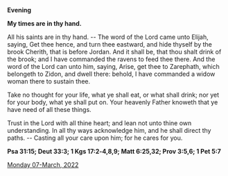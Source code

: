 **Evening**

**My times are in thy hand.**
 
All his saints are in thy hand. -- The word of the Lord came unto Elijah, saying, Get thee hence, and turn thee eastward, and hide thyself by the brook Cherith, that is before Jordan. And it shall be, that thou shalt drink of the brook; and I have commanded the ravens to feed thee there. And the word of the Lord can unto him, saying, Arise, get thee to Zarephath, which belongeth to Zidon, and dwell there: behold, I have commanded a widow woman there to sustain thee.
 
Take no thought for your life, what ye shall eat, or what shall drink; nor yet for your body, what ye shall put on. Your heavenly Father knoweth that ye have need of all these things.
 
Trust in the Lord with all thine heart; and lean not unto thine own understanding. In all thy ways acknowledge him, and he shall direct thy paths. -- Casting all your care upon him; for he cares for you.  

**Psa 31:15; Deut 33:3; 1 Kgs 17:2‑4,8,9; Matt 6:25,32; Prov 3:5,6; 1 Pet 5:7**

[Monday 07-March, 2022](https://t.me/daily_light)
